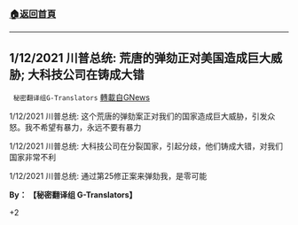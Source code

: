 ###  [:house:返回首頁](https://github.com/ourhimalayas/txt)
---

## 1/12/2021 川普总统: 荒唐的弹劾正对美国造成巨大威胁; 大科技公司在铸成大错
` 秘密翻译组G-Translators` [轉載自GNews](https://gnews.org/zh-hans/747778/)

1/12/2021 川普总统: 这个荒唐的弹劾案正对我们的国家造成巨大威胁，引发众怒。我不希望有暴力，永远不要有暴力



1/12/2021 川普总统: 大科技公司在分裂国家，引起分歧，他们铸成大错，对我们国家非常不利



1/12/2021 川普总统: 通过第25修正案来弹劾我，是零可能



**By： 【秘密翻译组 G-Translators】**



+2
